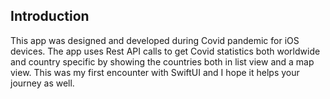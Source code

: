 <h2>Introduction</h2>
<p>This app was designed and developed during Covid pandemic for iOS devices. The app uses Rest API calls to get Covid statistics both worldwide and country specific by showing the countries both in list view and a map view. This was my first encounter with SwiftUI and I hope it helps your journey as well.</p>
